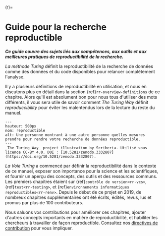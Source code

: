 (r)=
# Guide pour la recherche reproductible

***Ce guide couvre des sujets liés aux compétences, aux outils et aux meilleures pratiques de reproductibilité de la recherche.***

_La méthode Turing_ définit la reproductibilité de la recherche de données comme des données et du code disponibles pour relancer complètement l'analyse.

Il y a plusieurs définitions de reproductibilité en utilisation, et nous en discutons plus en détail dans la section {ref}`rr-overview-definitions` de ce chapitre. Alors qu'il est absolument bon pour nous tous d'utiliser des mots différents, il vous sera utile de savoir comment _The Turing Way_ définit *reproduccibility* pour éviter les malentendus lors de la lecture du reste du manuel.


```{figure} ../figures/reproducibility.jpg
---
hauteur: 500px
nom: reproductible
alt: Une personne montrant à une autre personne quelles mesures prendre pour rendre votre recherche de données reproductible.
---
_The Turing Way_ project illustration by Scriberia. Utilisé sous licence CC-BY 4.0. DOI : [10.5281/zenodo.3332807](https://doi.org/10.5281/zenodo.3332807).
```

_La Voie Turing_ a commencé par définir la reproductibilité dans le contexte de ce manuel, exposer son importance pour la science et les scientifiques, et fournir un aperçu des concepts, des outils et des ressources communs. Les premiers chapitres étaient sur {ref}`contrôle de version<rr-vcs>`, {ref}`test<rr-testing>`, et {ref}`environnements informatiques reproductibles<rr-renv>`. Depuis le début de ce projet en 2019, de nombreux chapitres supplémentaires ont été écrits, édités, revus, lus et promus par plus de 100 contributeurs.

Nous saluons vos contributions pour améliorer ces chapitres, ajouter d'autres concepts importants en matière de reproductibilité, et habiliter les chercheurs à travailler de façon reproductible. Consultez nos [directives de contribution](https://github.com/alan-turing-institute/the-turing-way/blob/main/CONTRIBUTING.md) pour vous impliquer.
